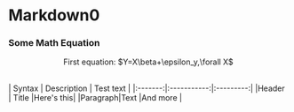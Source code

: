 # Markdown0
### Some Math Equation
<p align="center">
First equation: $Y=X\beta+\epsilon_y,\forall X$
</p>
</br>
| Syntax  | Description | Test text |
|:-------:|:-----------:|:---------:|
|Header   | Title       |Here's this|
|Paragraph|Text         |And more   |